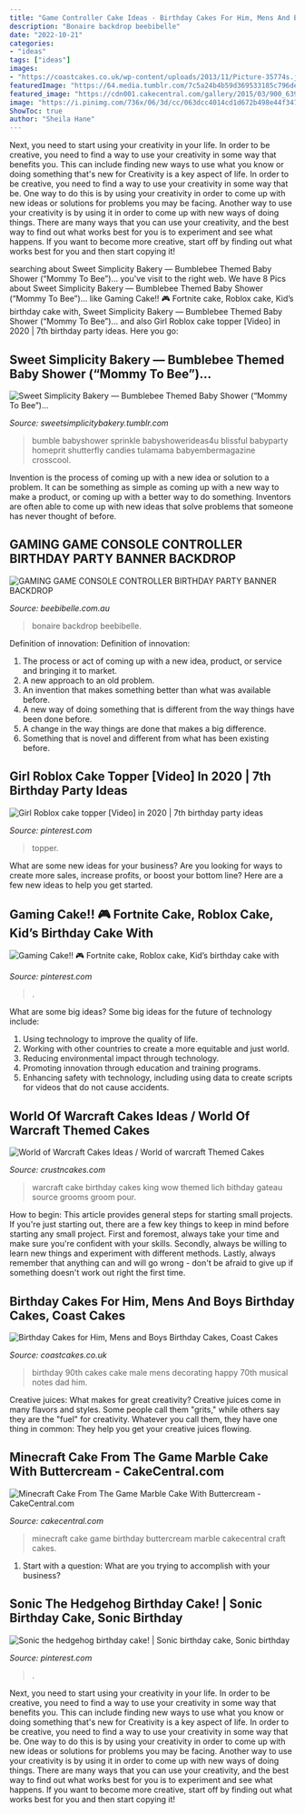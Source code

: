 ```yaml
---
title: "Game Controller Cake Ideas - Birthday Cakes For Him, Mens And Boys Birthday Cakes, Coast Cakes"
description: "Bonaire backdrop beebibelle"
date: "2022-10-21"
categories:
- "ideas"
tags: ["ideas"]
images:
- "https://coastcakes.co.uk/wp-content/uploads/2013/11/Picture-35774s.jpg"
featuredImage: "https://64.media.tumblr.com/7c5a24b4b59d369533185c796dee7efc/tumblr_ne45q0T7cs1ty8ibio5_1280.jpg"
featured_image: "https://cdn001.cakecentral.com/gallery/2015/03/900_639732OxEA_minecraft-cake-from-the-game-marble-cake-with-buttercream.jpg"
image: "https://i.pinimg.com/736x/06/3d/cc/063dcc4014cd1d672b498e44f347d880.jpg"
ShowToc: true
author: "Sheila Hane"
---
```



Next, you need to start using your creativity in your life. In order to be creative, you need to find a way to use your creativity in some way that benefits you. This can include finding new ways to use what you know or doing something that's new for
Creativity is a key aspect of life. In order to be creative, you need to find a way to use your creativity in some way that be. One way to do this is by using your creativity in order to come up with new ideas or solutions for problems you may be facing. Another way to use your creativity is by using it in order to come up with new ways of doing things. There are many ways that you can use your creativity, and the best way to find out what works best for you is to experiment and see what happens. If you want to become more creative, start off by finding out what works best for you and then start copying it!

	

		
searching about Sweet Simplicity Bakery — Bumblebee Themed Baby Shower (“Mommy To Bee”)... you've visit to the right web. We have 8 Pics about Sweet Simplicity Bakery — Bumblebee Themed Baby Shower (“Mommy To Bee”)... like Gaming Cake!! 🎮 Fortnite cake, Roblox cake, Kid’s birthday cake with, Sweet Simplicity Bakery — Bumblebee Themed Baby Shower (“Mommy To Bee”)... and also Girl Roblox cake topper [Video] in 2020 | 7th birthday party ideas. Here you go:
		
    
## Sweet Simplicity Bakery — Bumblebee Themed Baby Shower (“Mommy To Bee”)...

<img loading=lazy src="https://64.media.tumblr.com/7c5a24b4b59d369533185c796dee7efc/tumblr_ne45q0T7cs1ty8ibio5_1280.jpg" onerror="this.onerror=null;this.src='https://tse2.mm.bing.net/th?id=OIP.OKbHbgsxcn3ID80_8xvDEAHaLH&amp;pid=15.1';" alt="Sweet Simplicity Bakery — Bumblebee Themed Baby Shower (“Mommy To Bee”)...">

_Source: sweetsimplicitybakery.tumblr.com_

>bumble babyshower sprinkle babyshowerideas4u blissful babyparty homeprit shutterfly candies tulamama babyembermagazine crosscool. 

	

Invention is the process of coming up with a new idea or solution to a problem. It can be something as simple as coming up with a new way to make a product, or coming up with a better way to do something. Inventors are often able to come up with new ideas that solve problems that someone has never thought of before.

    
## GAMING GAME CONSOLE CONTROLLER BIRTHDAY PARTY BANNER BACKDROP

<img loading=lazy src="https://www.beebibelle.com.au/assets/full/19943_3ftx5ft.jpg?20200924134128" onerror="this.onerror=null;this.src='https://tse3.mm.bing.net/th?id=OIP.K-AXc1YZbtaZ12eW5pXRJQHaFE&amp;pid=15.1';" alt="GAMING GAME CONSOLE CONTROLLER BIRTHDAY PARTY BANNER BACKDROP">

_Source: beebibelle.com.au_

>bonaire backdrop beebibelle. 

	

Definition of innovation:
Definition of innovation: 
1. The process or act of coming up with a new idea, product, or service and bringing it to market.
2. A new approach to an old problem. 
3. An invention that makes something better than what was available before.
4. A new way of doing something that is different from the way things have been done before.
5. A change in the way things are done that makes a big difference. 
6. Something that is novel and different from what has been existing before. 

    
## Girl Roblox Cake Topper [Video] In 2020 | 7th Birthday Party Ideas

<img loading=lazy src="https://i.pinimg.com/736x/66/aa/bc/66aabc3b3ad88ecd7cb4426256d3efa4.jpg" onerror="this.onerror=null;this.src='https://tse4.mm.bing.net/th?id=OIP.rCMSC68c2UNH3dylqpodOwHaNK&amp;pid=15.1';" alt="Girl Roblox cake topper [Video] in 2020 | 7th birthday party ideas">

_Source: pinterest.com_

>topper. 

	

What are some new ideas for your business?
Are you looking for ways to create more sales, increase profits, or boost your bottom line? Here are a few new ideas to help you get started.

    
## Gaming Cake!! 🎮 Fortnite Cake, Roblox Cake, Kid’s Birthday Cake With

<img loading=lazy src="https://i.pinimg.com/736x/06/3d/cc/063dcc4014cd1d672b498e44f347d880.jpg" onerror="this.onerror=null;this.src='https://tse2.mm.bing.net/th?id=OIP.as9UotDvwPrpwarve2OhtAHaHa&amp;pid=15.1';" alt="Gaming Cake!! 🎮 Fortnite cake, Roblox cake, Kid’s birthday cake with">

_Source: pinterest.com_

>. 

	

What are some big ideas?
Some big ideas for the future of technology include: 
1. Using technology to improve the quality of life. 
2. Working with other countries to create a more equitable and just world. 
3. Reducing environmental impact through technology. 
4. Promoting innovation through education and training programs. 
5. Enhancing safety with technology, including using data to create scripts for videos that do not cause accidents.

    
## World Of Warcraft Cakes Ideas / World Of Warcraft Themed Cakes

<img loading=lazy src="http://www.crustncakes.com/blog/wp-content/uploads/2015/09/d4047316227a7fb46cabef63f7fdc749.jpg" onerror="this.onerror=null;this.src='https://tse4.mm.bing.net/th?id=OIP.p9Rf7GjihbskAr3XmC0fvAHaJ5&amp;pid=15.1';" alt="World of Warcraft Cakes Ideas / World of warcraft Themed Cakes">

_Source: crustncakes.com_

>warcraft cake birthday cakes king wow themed lich bithday gateau source grooms groom pour. 

	

How to begin: This article provides general steps for starting small projects.
If you're just starting out, there are a few key things to keep in mind before starting any small project. First and foremost, always take your time and make sure you're confident with your skills. Secondly, always be willing to learn new things and experiment with different methods. Lastly, always remember that anything can and will go wrong - don't be afraid to give up if something doesn't work out right the first time.

    
## Birthday Cakes For Him, Mens And Boys Birthday Cakes, Coast Cakes

<img loading=lazy src="https://coastcakes.co.uk/wp-content/uploads/2013/11/Picture-35774s.jpg" onerror="this.onerror=null;this.src='https://tse3.mm.bing.net/th?id=OIP.08GDLbaN217wDJU2zSEuxAHaKl&amp;pid=15.1';" alt="Birthday Cakes for Him, Mens and Boys Birthday Cakes, Coast Cakes">

_Source: coastcakes.co.uk_

>birthday 90th cakes cake male mens decorating happy 70th musical notes dad him. 

	

Creative juices: What makes for great creativity?
Creative juices come in many flavors and styles. Some people call them "grits," while others say they are the "fuel" for creativity. Whatever you call them, they have one thing in common: They help you get your creative juices flowing.

    
## Minecraft Cake From The Game Marble Cake With Buttercream - CakeCentral.com

<img loading=lazy src="https://cdn001.cakecentral.com/gallery/2015/03/900_639732OxEA_minecraft-cake-from-the-game-marble-cake-with-buttercream.jpg" onerror="this.onerror=null;this.src='https://tse2.mm.bing.net/th?id=OIP.3zBCL7UISGu9wJzMxJqCswHaJ4&amp;pid=15.1';" alt="Minecraft Cake From The Game Marble Cake With Buttercream - CakeCentral.com">

_Source: cakecentral.com_

>minecraft cake game birthday buttercream marble cakecentral craft cakes. 

	

1. Start with a question: What are you trying to accomplish with your business?

    
## Sonic The Hedgehog Birthday Cake! | Sonic Birthday Cake, Sonic Birthday

<img loading=lazy src="https://i.pinimg.com/736x/23/93/16/2393164c31c50011675c117cc82c71e8.jpg" onerror="this.onerror=null;this.src='https://tse3.mm.bing.net/th?id=OIP.ylavoZSd6vZ9hidCsky9yQHaKv&amp;pid=15.1';" alt="Sonic the hedgehog birthday cake! | Sonic birthday cake, Sonic birthday">

_Source: pinterest.com_

>. 

	

Next, you need to start using your creativity in your life. In order to be creative, you need to find a way to use your creativity in some way that benefits you. This can include finding new ways to use what you know or doing something that's new for
Creativity is a key aspect of life. In order to be creative, you need to find a way to use your creativity in some way that be. One way to do this is by using your creativity in order to come up with new ideas or solutions for problems you may be facing. Another way to use your creativity is by using it in order to come up with new ways of doing things. There are many ways that you can use your creativity, and the best way to find out what works best for you is to experiment and see what happens. If you want to become more creative, start off by finding out what works best for you and then start copying it!

